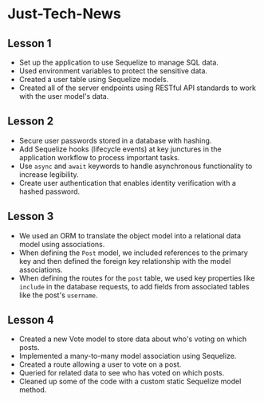 # Just-Tech-News

## Lesson 1
* Set up the application to use Sequelize to manage SQL data.
* Used environment variables to protect the sensitive data.
* Created a user table using Sequelize models.
* Created all of the server endpoints using RESTful API standards to work with the user model's data.

## Lesson 2
* Secure user passwords stored in a database with hashing.
* Add Sequelize hooks (lifecycle events) at key junctures in the application workflow to process important tasks.
* Use `async` and `await` keywords to handle asynchronous functionality to increase legibility.
* Create user authentication that enables identity verification with a hashed password.

## Lesson 3
* We used an ORM to translate the object model into a relational data model using associations.
* When defining the `Post` model, we included references to the primary key and then defined the foreign key relationship with the model associations.
* When defining the routes for the `post` table, we used key properties like `include` in the database requests, to add fields from associated tables like the post's `username`.

## Lesson 4
* Created a new Vote model to store data about who's voting on which posts.
* Implemented a many-to-many model association using Sequelize.
* Created a route allowing a user to vote on a post.
* Queried for related data to see who has voted on which posts.
* Cleaned up some of the code with a custom static Sequelize model method.